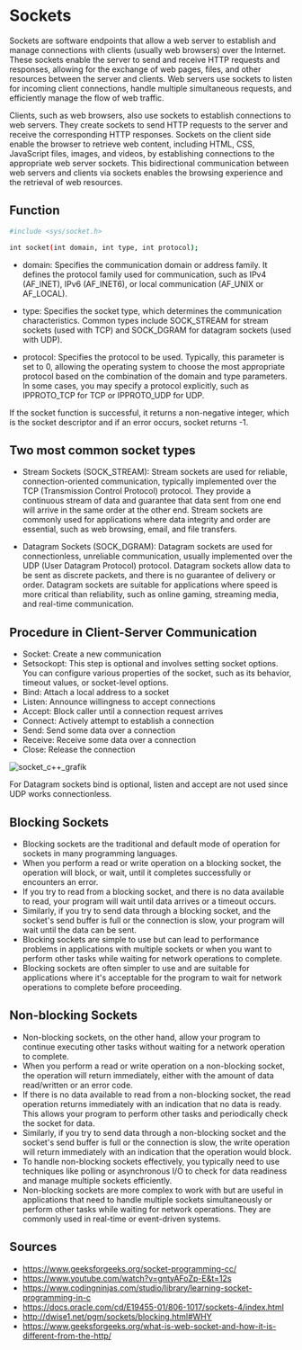 # Sockets
Sockets are software endpoints that allow a web server to establish and manage connections with clients (usually web browsers) over the Internet. These sockets enable the server to send and receive HTTP requests and responses, allowing for the exchange of web pages, files, and other resources between the server and clients. Web servers use sockets to listen for incoming client connections, handle multiple simultaneous requests, and efficiently manage the flow of web traffic.

Clients, such as web browsers, also use sockets to establish connections to web servers. They create sockets to send HTTP requests to the server and receive the corresponding HTTP responses. Sockets on the client side enable the browser to retrieve web content, including HTML, CSS, JavaScript files, images, and videos, by establishing connections to the appropriate web server sockets. This bidirectional communication between web servers and clients via sockets enables the browsing experience and the retrieval of web resources.

## Function
```bash
#include <sys/socket.h>

int socket(int domain, int type, int protocol);
```
- domain: Specifies the communication domain or address family. It defines the protocol family used for communication, such as IPv4 (AF_INET), IPv6 (AF_INET6), or local communication (AF_UNIX or AF_LOCAL).

- type: Specifies the socket type, which determines the communication characteristics. Common types include SOCK_STREAM for stream sockets (used with TCP) and SOCK_DGRAM for datagram sockets (used with UDP).

- protocol: Specifies the protocol to be used. Typically, this parameter is set to 0, allowing the operating system to choose the most appropriate protocol based on the combination of the domain and type parameters. In some cases, you may specify a protocol explicitly, such as IPPROTO_TCP for TCP or IPPROTO_UDP for UDP.

If the socket function is successful, it returns a non-negative integer, which is the socket descriptor and if an error occurs, socket returns -1.

## Two most common socket types

- Stream Sockets (SOCK_STREAM): Stream sockets are used for reliable, connection-oriented communication, typically implemented over the TCP (Transmission Control Protocol) protocol. They provide a continuous stream of data and guarantee that data sent from one end will arrive in the same order at the other end. Stream sockets are commonly used for applications where data integrity and order are essential, such as web browsing, email, and file transfers.

- Datagram Sockets (SOCK_DGRAM): Datagram sockets are used for connectionless, unreliable communication, usually implemented over the UDP (User Datagram Protocol) protocol. Datagram sockets allow data to be sent as discrete packets, and there is no guarantee of delivery or order. Datagram sockets are suitable for applications where speed is more critical than reliability, such as online gaming, streaming media, and real-time communication.


## Procedure in Client-Server Communication
- Socket: Create a new communication
- Setsockopt: This step is optional and involves setting socket options. You can configure various properties of the socket, such as its behavior, timeout values, or socket-level options.
- Bind: Attach a local address to a socket
- Listen: Announce willingness to accept connections
- Accept: Block caller until a connection request arrives
- Connect: Actively attempt to establish a connection
- Send: Send some data over a connection
- Receive: Receive some data over a connection
- Close: Release the connection


![socket_c++_grafik](https://github.com/NULL-Term1nat0r/webserv/assets/96915676/e310b737-2c79-4f2e-9e64-25af95edc0c0)


For Datagram sockets bind is optional, listen and accept are not used since UDP works connectionless.

## Blocking Sockets
- Blocking sockets are the traditional and default mode of operation for sockets in many programming languages.
- When you perform a read or write operation on a blocking socket, the operation will block, or wait, until it completes successfully or encounters an error.
- If you try to read from a blocking socket, and there is no data available to read, your program will wait until data arrives or a timeout occurs.
- Similarly, if you try to send data through a blocking socket, and the socket's send buffer is full or the connection is slow, your program will wait until the data can be sent.
- Blocking sockets are simple to use but can lead to performance problems in applications with multiple sockets or when you want to perform other tasks while waiting for network operations to complete.
- Blocking sockets are often simpler to use and are suitable for applications where it's acceptable for the program to wait for network operations to complete before proceeding.

## Non-blocking Sockets
- Non-blocking sockets, on the other hand, allow your program to continue executing other tasks without waiting for a network operation to complete.
- When you perform a read or write operation on a non-blocking socket, the operation will return immediately, either with the amount of data read/written or an error code.
- If there is no data available to read from a non-blocking socket, the read operation returns immediately with an indication that no data is ready. This allows your program to perform other tasks and periodically check the socket for data.
- Similarly, if you try to send data through a non-blocking socket and the socket's send buffer is full or the connection is slow, the write operation will return immediately with an indication that the operation would block.
- To handle non-blocking sockets effectively, you typically need to use techniques like polling or asynchronous I/O to check for data readiness and manage multiple sockets efficiently.
- Non-blocking sockets are more complex to work with but are useful in applications that need to handle multiple sockets simultaneously or perform other tasks while waiting for network operations. They are commonly used in real-time or event-driven systems.

## Sources
- https://www.geeksforgeeks.org/socket-programming-cc/
- https://www.youtube.com/watch?v=gntyAFoZp-E&t=12s
- https://www.codingninjas.com/studio/library/learning-socket-programming-in-c
- https://docs.oracle.com/cd/E19455-01/806-1017/sockets-4/index.html
- http://dwise1.net/pgm/sockets/blocking.html#WHY
- https://www.geeksforgeeks.org/what-is-web-socket-and-how-it-is-different-from-the-http/
